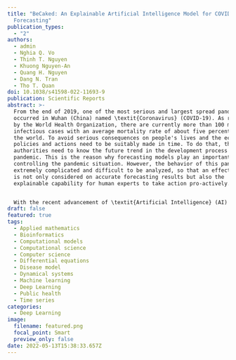 ```yaml
---
title: "BeCaked: An Explainable Artificial Intelligence Model for COVID-19
  Forecasting"
publication_types:
  - "2"
authors:
  - admin
  - Nghia Q. Vo
  - Thinh T. Nguyen
  - Khuong Nguyen-An
  - Quang H. Nguyen
  - Dang N. Tran
  - Tho T. Quan
doi: 10.1038/s41598-022-11693-9
publication: Scientific Reports
abstract: >-
  From the end of 2019, one of the most serious and largest spread pandemics
  occurred in Wuhan (China) named \textit{Coronavirus} (COVID-19). As reported
  by the World Health Organization, there are currently more than 100 million
  infectious cases with an average mortality rate of about five percent all over
  the world. To avoid serious consequences on people's lives and the economy,
  policies and actions need to be suitably made in time. To do that, the
  authorities need to know the future trend in the development process of this
  pandemic. This is the reason why forecasting models play an important role in
  controlling the pandemic situation. However, the behavior of this pandemic is
  extremely complicated and difficult to be analyzed, so that an effective model
  is not only considered on accurate forecasting results but also the
  explainable capability for human experts to take action pro-actively.


  With the recent advancement of \textit{Artificial Intelligence} (AI) techniques, the emerging \textit{Deep Learning} (DL) models have been proving highly effective when forecasting this pandemic future from the huge historical data. However, the main weakness of DL models is lacking the explanation capabilities. To overcome this limitation, we introduce a novel combination of the \textit{Susceptible-Infectious-Recovered-Deceased} (SIRD) compartmental model and \textit{Variational Autoencoder} (VAE) neural network known as BeCaked. With pandemic data provided by the Johns Hopkins University Center for Systems Science and Engineering, our model achieves $0.98$ $R^2$ and $0.012$ $MAPE$ at world level with $31$-step forecast and up to $0.99$ $R^2$ and $0.0026$ $MAPE$ at country level with $15$-step forecast on predicting daily infectious cases. Not only enjoying high accuracy, but BeCaked also offers useful justifications for its results based on the parameters of the SIRD model. Therefore, BeCaked can be used as a reference for authorities or medical experts to make on time right decisions.
draft: false
featured: true
tags:
  - Applied mathematics
  - Bioinformatics
  - Computational models
  - Computational science
  - Computer science
  - Differential equations
  - Disease model
  - Dynamical systems
  - Machine learning
  - Deep Learning
  - Public health
  - Time series
categories:
  - Deep Learning
image:
  filename: featured.png
  focal_point: Smart
  preview_only: false
date: 2022-05-13T15:38:33.657Z
---
```

